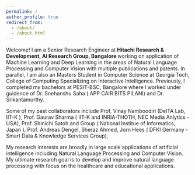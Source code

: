```yaml
---
permalink: /
author_profile: true
redirect_from: 
  - /about/
  - /about.html
---
```


Welcome! I am a Senior Research Engineer at <b> Hitachi Research & Development, AI Research Group, Bangalore </b> working on application of Machine Learning and Deep Learning in the areas of Natural Language Processing and Computer Vision with multiple publications and patents. In parallel, I am also an Masters Student in Computer Science at Georgia Tech, College of Computing Specializing on Interactive Intelligence. Previously, I completed my bachelors at PESIT-BSC, Bangalore where I worked under guidence of  Dr. Snehanshu Saha (<a href="https://www.linkedin.com/in/snehanshusaha/" style="text-decoration: none;"> APP CAIR BITS PILANI</a>) and Dr. Srikantamurthy.

Some of my past collaborators include Prof. Vinay Namboodiri (<a href="http://deltalab.iitk.ac.in/" style="text-decoration: none;">DelTA Lab, IIT-K </a>), Prof. Gaurav Sharma (<a href="http://grvsharma.com" style="text-decoration: none;"> IIT-K and INRIA-THOTH, NEC Media Anlytics - USA</a>),  Prof. Shinichi Satoh and Group (<a href="http://www.satoh-lab.nii.ac.jp/" style="text-decoration: none;"> National Institue of Informatics, Japan </a>), Prof. Andreas Dengel, Sheraz Ahmed, Jorn Hees (<a href="https://www.dfki.de/en/web/research/research-departments-and-groups/smart-data-knowledge-services/team-sds/" style="text-decoration: none;">   DFKI Germany - Smart Data & Knowledge Services Group</a>).

My research interests are broadly in large scale applications of artificial intelligence including Natural Language Processing and Computer Vision. My ultimate research goal is to develop and improve natural language processing with focus on the healthcare and educational applications.


<!--- and part of <a href="http://www.davidjoyner.net/" style="text-decoration: none;"> Lucy Labs </a> under <b> Prof. David Joyner </b>. -->